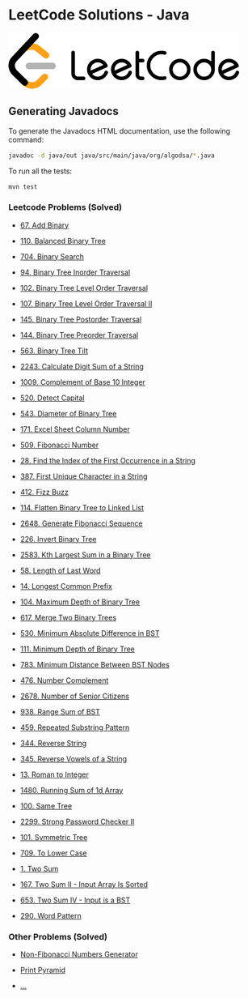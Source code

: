 # LeetCode Solutions - Java

![LeetCode Logo](../leetcode.png)

## Generating Javadocs

To generate the Javadocs HTML documentation, use the following command:

```sh
javadoc -d java/out java/src/main/java/org/algodsa/*.java
```

To run all the tests:
```sh
mvn test
```

### Leetcode Problems (Solved)

- [67. Add Binary](https://github.com/jizzel/algo-dsa/blob/main/java/src/main/java/org/algodsa/AddBinary.java)

- [110. Balanced Binary Tree](https://github.com/jizzel/algo-dsa/blob/main/java/src/main/java/org/algodsa/BalancedBinaryTree.java)
- [704. Binary Search](https://github.com/jizzel/algo-dsa/blob/main/java/src/main/java/org/algodsa/BinarySearch.java)
- [94. Binary Tree Inorder Traversal](https://github.com/jizzel/algo-dsa/blob/main/java/src/main/java/org/algodsa/BinaryTreeInorderTraversal.java)
- [102. Binary Tree Level Order Traversal](https://github.com/jizzel/algo-dsa/blob/main/java/src/main/java/org/algodsa/BinaryTreeLevelOrderTraversal.java)
- [107. Binary Tree Level Order Traversal II](https://github.com/jizzel/algo-dsa/blob/main/java/src/main/java/org/algodsa/BinaryTreeLevelOrderTraversalII.java)
- [145. Binary Tree Postorder Traversal](https://github.com/jizzel/algo-dsa/blob/main/java/src/main/java/org/algodsa/BinaryTreePostorderTraversal.java)
- [144. Binary Tree Preorder Traversal](https://github.com/jizzel/algo-dsa/blob/main/java/src/main/java/org/algodsa/BinaryTreePreorderTraversal.java)
- [563. Binary Tree Tilt](https://github.com/jizzel/algo-dsa/blob/main/java/src/main/java/org/algodsa/BinaryTreeTilt.java)

- [2243. Calculate Digit Sum of a String](https://github.com/jizzel/algo-dsa/blob/main/java/src/main/java/org/algodsa/CalculateDigitSumOfAString.java)
- [1009. Complement of Base 10 Integer](https://github.com/jizzel/algo-dsa/blob/main/java/src/main/java/org/algodsa/ComplementOfBase10Integer.java)

- [520. Detect Capital](https://github.com/jizzel/algo-dsa/blob/main/java/src/main/java/org/algodsa/DetectCapital.java)
- [543. Diameter of Binary Tree](https://github.com/jizzel/algo-dsa/blob/main/java/src/main/java/org/algodsa/DiameterOfBinaryTree.java)

- [171. Excel Sheet Column Number](https://github.com/jizzel/algo-dsa/blob/main/java/src/main/java/org/algodsa/ExcelSheetColumnNumber.java)

- [509. Fibonacci Number](https://github.com/jizzel/algo-dsa/blob/main/java/src/main/java/org/algodsa/FibonacciNumber.java)
- [28. Find the Index of the First Occurrence in a String](https://github.com/jizzel/algo-dsa/blob/main/java/src/main/java/org/algodsa/FindTheIndexOfTheFirstOccurrenceInAString.java)
- [387. First Unique Character in a String](https://github.com/jizzel/algo-dsa/blob/main/java/src/main/java/org/algodsa/FirstUniqueCharacterInAString.java)
- [412. Fizz Buzz](https://github.com/jizzel/algo-dsa/blob/main/java/src/main/java/org/algodsa/FizzBuzz.java)
- [114. Flatten Binary Tree to Linked List](https://github.com/jizzel/algo-dsa/blob/main/java/src/main/java/org/algodsa/FlattenBinaryTreeToLinkedList.java)

- [2648. Generate Fibonacci Sequence](https://github.com/jizzel/algo-dsa/blob/main/java/src/main/java/org/algodsa/GenerateFibonacciSequence.java)

- [226. Invert Binary Tree](https://github.com/jizzel/algo-dsa/blob/main/java/src/main/java/org/algodsa/InvertBinaryTree.java)
- [2583. Kth Largest Sum in a Binary Tree](https://github.com/jizzel/algo-dsa/blob/main/java/src/main/java/org/algodsa/KthLargestSumInABinaryTree.java)

- [58. Length of Last Word](https://github.com/jizzel/algo-dsa/blob/main/java/src/main/java/org/algodsa/LengthOfLastWord.java)
- [14. Longest Common Prefix](https://github.com/jizzel/algo-dsa/blob/main/java/src/main/java/org/algodsa/LongestCommonPrefix.java)

- [104. Maximum Depth of Binary Tree](https://github.com/jizzel/algo-dsa/blob/main/java/src/main/java/org/algodsa/MaximumDepthOfBinaryTree.java)
- [617. Merge Two Binary Trees](https://github.com/jizzel/algo-dsa/blob/main/java/src/main/java/org/algodsa/MergeTwoBinaryTrees.java)
- [530. Minimum Absolute Difference in BST](https://github.com/jizzel/algo-dsa/blob/main/java/src/main/java/org/algodsa/MinimumAbsoluteDifferenceInBST.java)
- [111. Minimum Depth of Binary Tree](https://github.com/jizzel/algo-dsa/blob/main/java/src/main/java/org/algodsa/MinimumDepthOfBinaryTree.java)
- [783. Minimum Distance Between BST Nodes](https://github.com/jizzel/algo-dsa/blob/main/java/src/main/java/org/algodsa/MinimumDistanceBetweenBSTNodes.java)

- [476. Number Complement](https://github.com/jizzel/algo-dsa/blob/main/java/src/main/java/org/algodsa/NumberComplement.java)
- [2678. Number of Senior Citizens](https://github.com/jizzel/algo-dsa/blob/main/java/src/main/java/org/algodsa/NumberOfSeniorCitizens.java)

- [938. Range Sum of BST](https://github.com/jizzel/algo-dsa/blob/main/java/src/main/java/org/algodsa/RangeSumOfBST.java)
- [459. Repeated Substring Pattern](https://github.com/jizzel/algo-dsa/blob/main/java/src/main/java/org/algodsa/RepeatedSubstringPattern.java)
- [344. Reverse String](https://github.com/jizzel/algo-dsa/blob/main/java/src/main/java/org/algodsa/ReverseString.java)
- [345. Reverse Vowels of a String](https://github.com/jizzel/algo-dsa/blob/main/java/src/main/java/org/algodsa/ReverseVowelsOfAString.java)
- [13. Roman to Integer](https://github.com/jizzel/algo-dsa/blob/main/java/src/main/java/org/algodsa/RomanToInteger.java)
- [1480. Running Sum of 1d Array](https://github.com/jizzel/algo-dsa/blob/main/java/src/main/java/org/algodsa/RunningSumOf1dArray.java)

- [100. Same Tree](https://github.com/jizzel/algo-dsa/blob/main/java/src/main/java/org/algodsa/SameTree.java)
- [2299. Strong Password Checker II](https://github.com/jizzel/algo-dsa/blob/main/java/src/main/java/org/algodsa/StrongPasswordCheckerII.java)
- [101. Symmetric Tree](https://github.com/jizzel/algo-dsa/blob/main/java/src/main/java/org/algodsa/SymmetricTree.java)

- [709. To Lower Case](https://github.com/jizzel/algo-dsa/blob/main/java/src/main/java/org/algodsa/ToLowerCase.java)
- [1. Two Sum](https://github.com/jizzel/algo-dsa/blob/main/java/src/main/java/org/algodsa/TwoSum.java)
- [167. Two Sum II - Input Array Is Sorted](https://github.com/jizzel/algo-dsa/blob/main/java/src/main/java/org/algodsa/TwoSumII.java)
- [653. Two Sum IV - Input is a BST](https://github.com/jizzel/algo-dsa/blob/main/java/src/main/java/org/algodsa/TwoSumIV.java)

- [290. Word Pattern](https://github.com/jizzel/algo-dsa/blob/main/java/src/main/java/org/algodsa/WordPattern.java)


### Other Problems (Solved)
- [Non-Fibonacci Numbers Generator](https://github.com/jizzel/algo-dsa/blob/main/java/src/main/java/org/algodsa/NonFibonacciNumbersGenerator.java)

- [Print Pyramid](https://github.com/jizzel/algo-dsa/blob/main/java/src/main/java/org/algodsa/PrintPyramid.java)

- [...](https://github.com/jizzel/algo-dsa/blob/main/java/src/main/java/org/algodsa/)